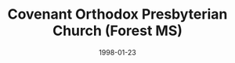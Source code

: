 ---
date: &id001 1998-01-23
end_date: null
location:
  address: null
  city: Forest
  state: MS
minister:
- end: 1999-01-01
  name: Jack Sawyer
  start: 1998-01-23
  type: Pastor
- end: 2002-01-01
  name: Edward Ludt
  start: 2000-01-01
  type: Pastor
- end: 2005-12-11
  name: Mark Smith
  start: 2003-01-01
  type: Pastor
ministers:
- Jack Sawyer
- Edward Ludt
- Mark Smith
name: Covenant Orthodox Presbyterian Church
names:
- end: 2005-12-11
  name: Covenant Orthodox Presbyterian Church
  start: 1998-01-23
origination_date: *id001
raw_data: "Mississippi\nForest\nCovenant Orthodox Presbyterian Church  (January 23,\
  \ 1998\u2013December 11, 2005)\n(reunited with Forest Presbyterian Church, PCA,\
  \ December 11, 2005)\nPastors: Jack Sawyer, 1998\u201399\nEdward Ludt, 2000\u2013\
  2002\nMark Smith, 2003\u20135"
received_from: null
states:
- MS
status:
  active: false
  end_date: 2005-12-11
  reason: reunion
  received_from: null
  withdrawal_to: null
title: Covenant Orthodox Presbyterian Church (Forest MS)
year_established:
- 1998

---